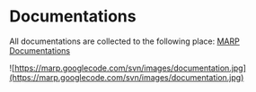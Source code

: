 # Documentations #

All documentations are collected to the following place: [MARP Documentations](https://drive.google.com/folderview?id=0B_feRt4Qb-wkRGlBQXNCd0VXcWc&usp=sharing)

![https://marp.googlecode.com/svn/images/documentation.jpg](https://marp.googlecode.com/svn/images/documentation.jpg)